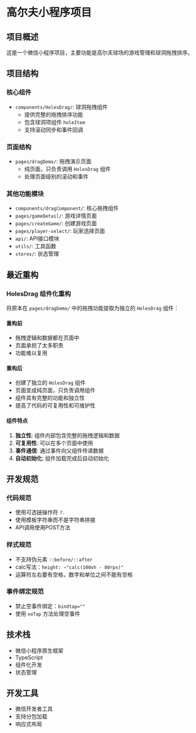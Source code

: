 # 高尔夫小程序项目

## 项目概述
这是一个微信小程序项目，主要功能是高尔夫球场的游戏管理和球洞拖拽排序。

## 项目结构

### 核心组件
- `components/HolesDrag/`: 球洞拖拽组件
  - 提供完整的拖拽排序功能
  - 包含球洞项组件 `holeItem`
  - 支持滚动同步和事件回调

### 页面结构
- `pages/dragDemo/`: 拖拽演示页面
  - 纯页面，只负责调用 `HolesDrag` 组件
  - 处理页面级别的滚动和事件

### 其他功能模块
- `components/dragComponent/`: 核心拖拽组件
- `pages/gameDetail/`: 游戏详情页面
- `pages/createGame/`: 创建游戏页面
- `pages/player-select/`: 玩家选择页面
- `api/`: API接口模块
- `utils/`: 工具函数
- `stores/`: 状态管理

## 最近重构

### HolesDrag 组件化重构
将原本在 `pages/dragDemo/` 中的拖拽功能提取为独立的 `HolesDrag` 组件：

#### 重构前
- 拖拽逻辑和数据都在页面中
- 页面承担了太多职责
- 功能难以复用

#### 重构后
- 创建了独立的 `HolesDrag` 组件
- 页面变成纯页面，只负责调用组件
- 组件具有完整的功能和独立性
- 提高了代码的可复用性和可维护性

#### 组件特点
1. **独立性**: 组件内部包含完整的拖拽逻辑和数据
2. **可复用性**: 可以在多个页面中使用
3. **事件通信**: 通过事件向父组件传递数据
4. **自动初始化**: 组件加载完成后自动初始化

## 开发规范

### 代码规范
- 使用可选链操作符 `?.`
- 使用模板字符串而不是字符串拼接
- API调用使用POST方法

### 样式规范
- 不支持伪元素 `::before/::after`
- calc写法：`height: ~"calc(100vh - 80rpx)"`
- 运算符左右要有空格，数字和单位之间不能有空格

### 事件绑定规范
- 禁止空事件绑定：`bindtap=""`
- 使用 `noTap` 方法处理空事件

## 技术栈
- 微信小程序原生框架
- TypeScript
- 组件化开发
- 状态管理

## 开发工具
- 微信开发者工具
- 支持分包加载
- 响应式布局

